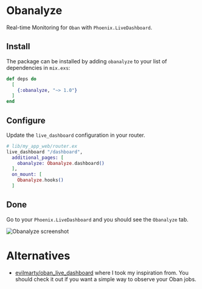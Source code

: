 # Obanalyze

<!-- MDOC !-->

Real-time Monitoring for `Oban` with `Phoenix.LiveDashboard`.

## Install

The package can be installed by adding `obanalyze` to your list of dependencies in `mix.exs`:

```elixir
def deps do
  [
    {:obanalyze, "~> 1.0"}
  ]
end
```

## Configure

Update the `live_dashboard` configuration in your router.

```elixir
# lib/my_app_web/router.ex
live_dashboard "/dashboard",
  additional_pages: [
    obanalyze: Obanalyze.dashboard()
  ],
  on_mount: [
    Obanalyze.hooks()
  ]
```

## Done

Go to your `Phoenix.LiveDashboard` and you should see the `Obanalyze` tab.

![Obanalyze screenshot](doc/images/obanalyze.png "Obanalyze")


# Alternatives

* [evilmarty/oban_live_dashboard](https://github.com/evilmarty/oban_live_dashboard) where I took my inspiration from.
 You should check it out if you want a simple way to observe your Oban jobs.
